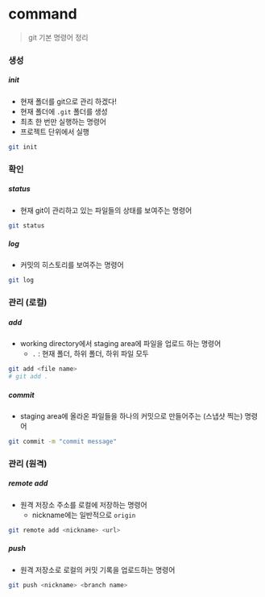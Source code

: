 # command

> git 기본 명령어 정리



### 생성

##### init

* 현재 폴더를 git으로 관리 하겠다!
* 현재 폴더에 `.git` 폴더를 생성
* 최초 한 번만 실행하는 명령어
* 프로젝트 단위에서 실행

```bash
git init
```



### 확인

##### status

* 현재 git이 관리하고 있는 파일들의 상태를 보여주는 명령어

```bash
git status
```



##### log

* 커밋의 히스토리를 보여주는 명령어

```bash
git log
```



### 관리 (로컬)

##### add

* working directory에서 staging area에 파일을 업로드 하는 명령어
  * `.` : 현재 폴더, 하위 폴더, 하위 파일 모두

```bash
git add <file name>
# git add .
```



##### commit

* staging area에 올라온 파일들을 하나의 커밋으로 만들어주는 (스냅샷 찍는) 명령어

```bash
git commit -m "commit message"
```



### 관리 (원격)

##### remote add

* 원격 저장소 주소를 로컬에 저장하는 명령어
  * nickname에는 일반적으로 `origin`

```bash
git remote add <nickname> <url>
```



##### push

* 원격 저장소로 로컬의 커밋 기록을 업로드하는 명령어

```bash
git push <nickname> <branch name>
```

